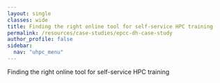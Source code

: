 ```yaml
---
layout: single
classes: wide
title: Finding the right online tool for self-service HPC training
permalink: /resources/case-studies/epcc-dh-case-study
author_profile: false
sidebar:
  nav: "uhpc_menu"
---
```


Finding the right online tool for self-service HPC training 

